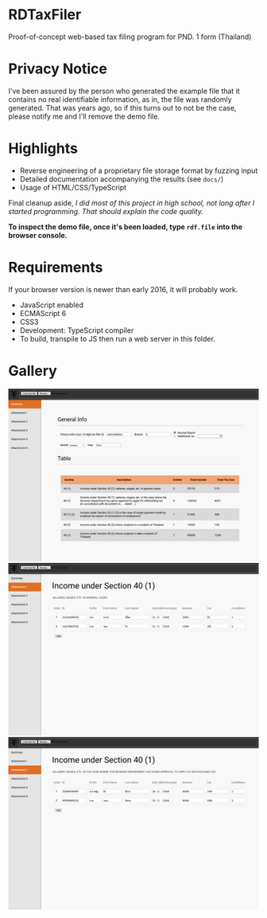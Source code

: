 # RDTaxFiler

Proof-of-concept web-based tax filing program for PND. 1 form (Thailand)

# Privacy Notice

I've been assured by the person who generated the example file that it contains no real identifiable information, as in, the file was randomly generated. That was years ago, so if this turns out to not be the case, please notify me and I'll remove the demo file.

# Highlights

- Reverse engineering of a proprietary file storage format by fuzzing input
- Detailed documentation accompanying the results (see `docs/`)
- Usage of HTML/CSS/TypeScript

Final cleanup aside, *I did most of this project in high school, not long after I started programming. That should explain the code quality.*

**To inspect the demo file, once it's been loaded, type `rdf.file` into the browser console.**

# Requirements

If your browser version is newer than early 2016, it will probably work.

- JavaScript enabled
- ECMAScript 6
- CSS3
- Development: TypeScript compiler
- To build, transpile to JS then run a web server in this folder.

# Gallery

<img src="demo/summary.png"/>
<img src="demo/at1.png"/>
<img src="demo/at2.png"/>